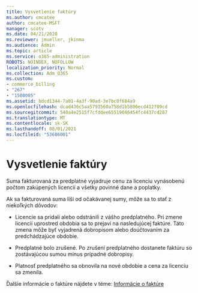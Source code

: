 ```yaml
---
title: Vysvetlenie faktúry
ms.author: cmcatee
author: cmcatee-MSFT
manager: scotv
ms.date: 04/21/2020
ms.reviewer: jmueller, jkinma
ms.audience: Admin
ms.topic: article
ms.service: o365-administration
ROBOTS: NOINDEX, NOFOLLOW
localization_priority: Normal
ms.collection: Adm_O365
ms.custom:
- commerce_billing
- "267"
- "1500005"
ms.assetid: bdcd1344-7a01-4a3f-90ad-3e7bc0f684a9
ms.openlocfilehash: dcad436c5aa5793560a758d1b5806ecd412f09cd
ms.sourcegitcommit: 540a4e2515f7cfddee65519046454fc4437cd287
ms.translationtype: MT
ms.contentlocale: sk-SK
ms.lasthandoff: 08/01/2021
ms.locfileid: "53686001"
---
```

# <a name="help-understanding-your-bill"></a>Vysvetlenie faktúry

Suma fakturovaná za predplatné vyjadruje cenu za licenciu vynásobenú počtom zakúpených licencií a všetky povinné dane a poplatky.
  
Ak sa fakturovaná suma líši od očakávanej sumy, môže sa to stať z niekoľkých dôvodov:
  
- Licencie sa pridali alebo odstránili z vášho predplatného. Pri zmene licencií uprostred obdobia sa to prejaví na nasledujúcej faktúre. Táto zmena môže byť vyjadrená dobropisom alebo doúčtovaním za predchádzajúce obdobie.

- Predplatné bolo zrušené. Po zrušení predplatného dostanete faktúru so zostávajúcou sumou mínus prípadné dobropisy.

- Platnosť predplatného sa obnovila na nové obdobie a cena za licenciu sa zmenila.

Ďalšie informácie o faktúre nájdete v téme: [Informácie o faktúre](/microsoft-365/commerce/billing-and-payments/understand-your-invoice2)